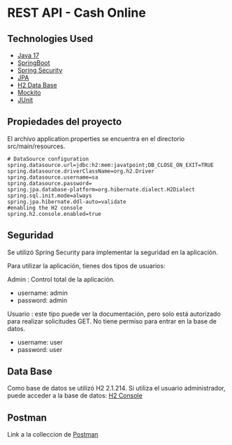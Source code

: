 # REST API - Cash Online

## Technologies Used
* [Java 17](https://www.oracle.com/java/technologies/javase/jdk17-archive-downloads.html)
* [SpringBoot ](https://spring.io/)
* [Spring Security](https://docs.spring.io/spring-security/reference/index.html)
* [JPA](https://docs.spring.io/spring-data/jpa/docs/current/reference/html/)
* [H2 Data Base](https://www.h2database.com/html/main.html)
* [Mockito](https://site.mockito.org/)
* [JUnit](https://junit.org/junit5/)

## Propiedades del proyecto

El archivo application.properties se encuentra en el directorio src/main/resources.
```
# DataSource configuration
spring.datasource.url=jdbc:h2:mem:javatpoint;DB_CLOSE_ON_EXIT=TRUE
spring.datasource.driverClassName=org.h2.Driver
spring.datasource.username=sa
spring.datasource.password=
spring.jpa.database-platform=org.hibernate.dialect.H2Dialect
spring.sql.init.mode=always
spring.jpa.hibernate.ddl-auto=validate
#enabling the H2 console
spring.h2.console.enabled=true
```

## Seguridad

Se utilizó Spring Security para implementar la seguridad en la aplicación.

Para utilizar la aplicación, tienes dos tipos de usuarios:

Admin : Control total de la aplicación.
- username: admin
- password: admin

Usuario : este tipo puede ver la documentación, pero solo está autorizado para realizar solicitudes GET. No tiene permiso para entrar en la base de datos.
- username: user
- password: user

## Data Base
Como base de datos se utilizó H2 2.1.214. Si utiliza el usuario administrador, puede acceder a la base de datos:
[H2 Console](http://localhost:8080/h2-console/)

## Postman
Link a la colleccion de [Postman](https://api.postman.com/collections/16329113-a3ad8146-e261-497a-ac89-74c1d2574214?access_key=PMAT-01GYJWH2S40X7FYE8ZZH0ZMBJD)
